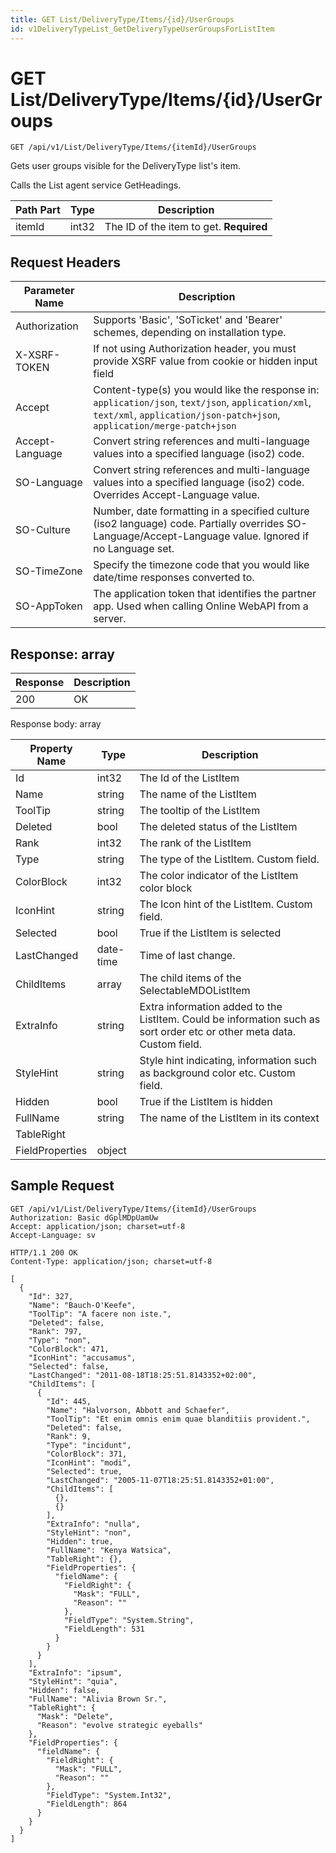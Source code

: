 ```yaml
---
title: GET List/DeliveryType/Items/{id}/UserGroups
id: v1DeliveryTypeList_GetDeliveryTypeUserGroupsForListItem
---
```


# GET List/DeliveryType/Items/{id}/UserGroups

```http
GET /api/v1/List/DeliveryType/Items/{itemId}/UserGroups
```

Gets user groups visible for the DeliveryType list's item.

Calls the List agent service GetHeadings.




| Path Part | Type | Description |
|-----------|------|-------------|
| itemId | int32 | The ID of the item to get. **Required** |



## Request Headers

| Parameter Name | Description |
|----------------|-------------|
| Authorization  | Supports 'Basic', 'SoTicket' and 'Bearer' schemes, depending on installation type. |
| X-XSRF-TOKEN   | If not using Authorization header, you must provide XSRF value from cookie or hidden input field |
| Accept         | Content-type(s) you would like the response in: `application/json`, `text/json`, `application/xml`, `text/xml`, `application/json-patch+json`, `application/merge-patch+json` |
| Accept-Language | Convert string references and multi-language values into a specified language (iso2) code. |
| SO-Language | Convert string references and multi-language values into a specified language (iso2) code. Overrides Accept-Language value. |
| SO-Culture | Number, date formatting in a specified culture (iso2 language) code. Partially overrides SO-Language/Accept-Language value. Ignored if no Language set. |
| SO-TimeZone | Specify the timezone code that you would like date/time responses converted to. |
| SO-AppToken | The application token that identifies the partner app. Used when calling Online WebAPI from a server. |


## Response: array



| Response | Description |
|----------------|-------------|
| 200 | OK |

Response body: array

| Property Name | Type |  Description |
|----------------|------|--------------|
| Id | int32 | The Id of the ListItem |
| Name | string | The name of the ListItem |
| ToolTip | string | The tooltip of the ListItem |
| Deleted | bool | The deleted status of the ListItem |
| Rank | int32 | The rank of the ListItem |
| Type | string | The type of the ListItem. Custom field. |
| ColorBlock | int32 | The color indicator of the ListItem color block |
| IconHint | string | The Icon hint of the ListItem. Custom field. |
| Selected | bool | True if the ListItem is selected |
| LastChanged | date-time | Time of last change. |
| ChildItems | array | The child items of the SelectableMDOListItem |
| ExtraInfo | string | Extra information added to the ListItem. Could be information such as sort order etc or other meta data. Custom field. |
| StyleHint | string | Style hint indicating, information such as background color etc. Custom field. |
| Hidden | bool | True if the ListItem is hidden |
| FullName | string | The name of the ListItem in its context |
| TableRight |  |  |
| FieldProperties | object |  |

## Sample Request

```http!
GET /api/v1/List/DeliveryType/Items/{itemId}/UserGroups
Authorization: Basic dGplMDpUamUw
Accept: application/json; charset=utf-8
Accept-Language: sv
```

```http_
HTTP/1.1 200 OK
Content-Type: application/json; charset=utf-8

[
  {
    "Id": 327,
    "Name": "Bauch-O'Keefe",
    "ToolTip": "A facere non iste.",
    "Deleted": false,
    "Rank": 797,
    "Type": "non",
    "ColorBlock": 471,
    "IconHint": "accusamus",
    "Selected": false,
    "LastChanged": "2011-08-18T18:25:51.8143352+02:00",
    "ChildItems": [
      {
        "Id": 445,
        "Name": "Halvorson, Abbott and Schaefer",
        "ToolTip": "Et enim omnis enim quae blanditiis provident.",
        "Deleted": false,
        "Rank": 9,
        "Type": "incidunt",
        "ColorBlock": 371,
        "IconHint": "modi",
        "Selected": true,
        "LastChanged": "2005-11-07T18:25:51.8143352+01:00",
        "ChildItems": [
          {},
          {}
        ],
        "ExtraInfo": "nulla",
        "StyleHint": "non",
        "Hidden": true,
        "FullName": "Kenya Watsica",
        "TableRight": {},
        "FieldProperties": {
          "fieldName": {
            "FieldRight": {
              "Mask": "FULL",
              "Reason": ""
            },
            "FieldType": "System.String",
            "FieldLength": 531
          }
        }
      }
    ],
    "ExtraInfo": "ipsum",
    "StyleHint": "quia",
    "Hidden": false,
    "FullName": "Alivia Brown Sr.",
    "TableRight": {
      "Mask": "Delete",
      "Reason": "evolve strategic eyeballs"
    },
    "FieldProperties": {
      "fieldName": {
        "FieldRight": {
          "Mask": "FULL",
          "Reason": ""
        },
        "FieldType": "System.Int32",
        "FieldLength": 864
      }
    }
  }
]
```